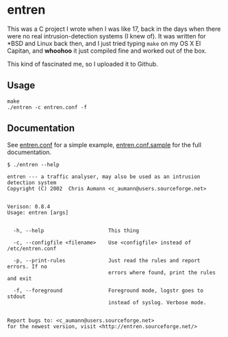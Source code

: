 # entren

This was a C project I wrote when I was like 17, back in the days when there were no real intrusion-detection systems (I knew of).
It was written for \*BSD and Linux back then, and I just tried typing `make` on my OS X El Capitan, and **whoohoo** it just compiled fine and worked out of the box.

This kind of fascinated me, so I uploaded it to Github.

## Usage

```shell
make
./entren -c entren.conf -f
```

## Documentation

See [entren.conf](https://github.com/chr4/entren/blob/master/entren.conf) for a simple example, [entren.conf.sample](https://github.com/chr4/entren/blob/master/entren.conf.sample) for the full documentation.

```
$ ./entren --help

entren --- a traffic analyser, may also be used as an intrusion detection system
Copyright (C) 2002  Chris Aumann <c_aumann@users.sourceforge.net>


Verison: 0.8.4
Usage: entren [args]


  -h, --help                     This thing

  -c, --configfile <filename>    Use <configfile> instead of /etc/entren.conf

  -p, --print-rules              Just read the rules and report errors. If no
                                 errors where found, print the rules and exit

  -f, --foreground               Foreground mode, logstr goes to stdout
                                 instead of syslog. Verbose mode.


Report bugs to: <c_aumann@users.sourceforge.net>
for the newest version, visit <http://entren.sourceforge.net/>
```
